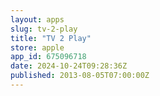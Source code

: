 ```yaml
---
layout: apps
slug: tv-2-play
title: "TV 2 Play"
store: apple
app_id: 675096718
date: 2024-10-24T09:28:36Z
published: 2013-08-05T07:00:00Z
---
```

